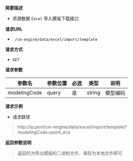 **简要描述**

- 资源数据 `Excel` 导入模版下载接口

**请求URL**

- ` /cm-engine/data/excel/import/template`

**请求方式**

- `GET`

**请求参数**

| 参数名       | 参数位置 | 必选 | 类型   | 说明     |
| ------------ | -------- | ---- | ------ | -------- |
| modelingCode | query    | 是   | string | 模型编码 |

**请求示例**

* 请求路径

> http://ip:port/cm-engine/data/excel/import/template?modelingCode=point_ecs

**返回参数说明**

> 返回的为导出模版的二进制文件，保存为本地文件即可

